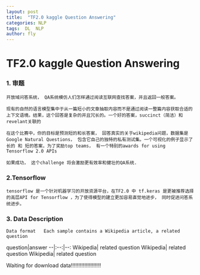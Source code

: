 ```yaml
---
layout: post
title:  "TF2.0 kaggle Question Answering"
categories: NLP
tags:  DL  NLP  
author: fly
---
```

# TF2.0 kaggle Question Answering 
### 1. 审题
    开放域问答系统， QA系统模仿人们怎样通过阅读互联网查找答案，并且返回一般答案。

    现有的自然的语言模型集中于从一篇短小的文章抽取内容而不是通过阅读一整篇内容获取合适的上下文语境。结果，这个回答是复杂的并且冗长的。一个好的答案，succinct（简洁）和 revelant关联的

    在这个比赛中，你的目标是预测短的和长答案， 回答真实的关于wikipedia问题，数据集是Google Natural Questions， 包含它自己的独特的私有测试集。一个可视化的例子显示了长的 和 短的答案，为了奖励top teams， 有一个特别的awards for using Tensorflow 2.0 APIs

    如果成功， 这个challenge 将会激励更有效率和健壮的QA系统.
    



    
### 2.Tensorflow
    tensorflow 是一个针对机器学习的开放资源平台，在TF2.0 中 tf.keras 是更被推荐选择的高层API for Tensorflow ，为了使得模型的建立更加容易直觉地进步， 同时促进问答系统进步。

### 3. Data Description
    Data format   Each sample contains a Wikipedia article, a related question  
question|answer
--|:--:|--:
Wikipedia| related question
Wikipedia| related question
Wikipedia| related question

Waiting  for download data!!!!!!!!!!!!!!!!!!!!
